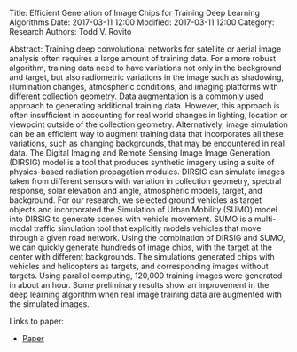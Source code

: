 Title: Efficient Generation of Image Chips for Training Deep Learning Algorithms
Date: 2017-03-11 12:00
Modified: 2017-03-11 12:00
Category: Research
Authors: Todd V. Rovito

Abstract: Training deep convolutional networks for satellite or aerial image
analysis often requires a large amount of training data. For a more robust
algorithm, training data need to have variations not only in the background and
target, but also radiometric variations in the image such as shadowing,
illumination changes, atmospheric conditions, and imaging platforms with
different collection geometry. Data augmentation is a commonly used approach to
generating additional training data. However, this approach is often
insufficient in accounting for real world changes in lighting, location or
viewpoint outside of the collection geometry. Alternatively, image simulation
can be an efficient way to augment training data that incorporates all these
variations, such as changing backgrounds, that may be encountered in real data.
The Digital Imaging and Remote Sensing Image Image Generation (DIRSIG) model is
a tool that produces synthetic imagery using a suite of physics-based radiation
propagation modules. DIRSIG can simulate images taken from different sensors
with variation in collection geometry, spectral response, solar elevation and
angle, atmospheric models, target, and background. For our research, we
selected ground vehicles as target objects and incorporated the Simulation of
Urban Mobility (SUMO) model into DIRSIG to generate scenes with vehicle
movement. SUMO is a multi-modal traffic simulation tool that explicitly models
vehicles that move through a given road network. Using the combination of
DIRSIG and SUMO, we can quickly generate hundreds of image chips, with the
target at the center with different backgrounds. The simulations generated
chips with vehicles and helicopters as targets, and corresponding images
without targets. Using parallel computing, 120,000 training images were
generated in about an hour. Some preliminary results show an improvement in the
deep learning algorithm when real image training data are augmented with the
simulated images.


Links to paper:

* [Paper](https://drive.google.com/uc?id=1bWDcVBb0iuzpS0dbm4V-j5dbH_fE0lU-)

